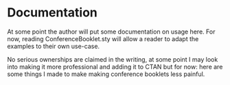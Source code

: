 # Documentation
At some point the author will put some documentation on usage here.  For now, reading ConferenceBooklet.sty will allow a reader to adapt the examples to their own use-case.


No serious ownerships are claimed in the writing, at some point I may look into making it more professional and adding it to CTAN but for now:  here are some things I made to make making conference booklets less painful.
